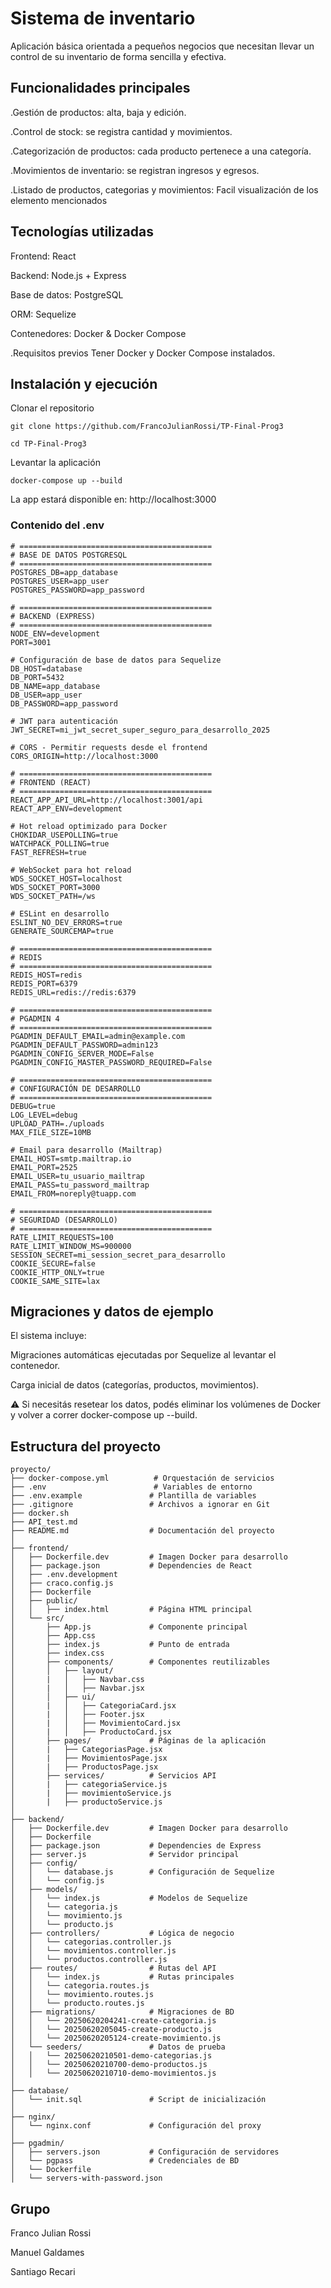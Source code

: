 # Sistema de inventario

Aplicación básica orientada a pequeños negocios que necesitan llevar un control de su inventario de forma sencilla y efectiva.

## Funcionalidades principales
.Gestión de productos: alta, baja y edición.

.Control de stock: se registra cantidad y movimientos.

.Categorización de productos: cada producto pertenece a una categoría.

.Movimientos de inventario: se registran ingresos y egresos.

.Listado de productos, categorias y movimientos: Facil visualización de los elemento mencionados


## Tecnologías utilizadas
Frontend: React

Backend: Node.js + Express

Base de datos: PostgreSQL

ORM: Sequelize

Contenedores: Docker & Docker Compose

.Requisitos previos
Tener Docker y Docker Compose instalados.

## Instalación y ejecución
Clonar el repositorio

```
git clone https://github.com/FrancoJulianRossi/TP-Final-Prog3

cd TP-Final-Prog3
```
Levantar la aplicación
```
docker-compose up --build
```
La app estará disponible en: http://localhost:3000

### Contenido del .env
```
# ===========================================
# BASE DE DATOS POSTGRESQL 
# ===========================================
POSTGRES_DB=app_database
POSTGRES_USER=app_user
POSTGRES_PASSWORD=app_password

# ===========================================
# BACKEND (EXPRESS)
# ===========================================
NODE_ENV=development
PORT=3001

# Configuración de base de datos para Sequelize
DB_HOST=database
DB_PORT=5432
DB_NAME=app_database
DB_USER=app_user
DB_PASSWORD=app_password

# JWT para autenticación
JWT_SECRET=mi_jwt_secret_super_seguro_para_desarrollo_2025

# CORS - Permitir requests desde el frontend
CORS_ORIGIN=http://localhost:3000

# ===========================================
# FRONTEND (REACT)
# ===========================================
REACT_APP_API_URL=http://localhost:3001/api
REACT_APP_ENV=development

# Hot reload optimizado para Docker
CHOKIDAR_USEPOLLING=true
WATCHPACK_POLLING=true
FAST_REFRESH=true

# WebSocket para hot reload
WDS_SOCKET_HOST=localhost
WDS_SOCKET_PORT=3000
WDS_SOCKET_PATH=/ws

# ESLint en desarrollo
ESLINT_NO_DEV_ERRORS=true
GENERATE_SOURCEMAP=true

# ===========================================
# REDIS
# ===========================================
REDIS_HOST=redis
REDIS_PORT=6379
REDIS_URL=redis://redis:6379

# ===========================================
# PGADMIN 4
# ===========================================
PGADMIN_DEFAULT_EMAIL=admin@example.com
PGADMIN_DEFAULT_PASSWORD=admin123
PGADMIN_CONFIG_SERVER_MODE=False
PGADMIN_CONFIG_MASTER_PASSWORD_REQUIRED=False

# ===========================================
# CONFIGURACIÓN DE DESARROLLO
# ===========================================
DEBUG=true
LOG_LEVEL=debug
UPLOAD_PATH=./uploads
MAX_FILE_SIZE=10MB

# Email para desarrollo (Mailtrap)
EMAIL_HOST=smtp.mailtrap.io
EMAIL_PORT=2525
EMAIL_USER=tu_usuario_mailtrap
EMAIL_PASS=tu_password_mailtrap
EMAIL_FROM=noreply@tuapp.com

# ===========================================
# SEGURIDAD (DESARROLLO)
# ===========================================
RATE_LIMIT_REQUESTS=100
RATE_LIMIT_WINDOW_MS=900000
SESSION_SECRET=mi_session_secret_para_desarrollo
COOKIE_SECURE=false
COOKIE_HTTP_ONLY=true
COOKIE_SAME_SITE=lax
```
## Migraciones y datos de ejemplo
El sistema incluye:

Migraciones automáticas ejecutadas por Sequelize al levantar el contenedor.

Carga inicial de datos (categorías, productos, movimientos).

⚠️ Si necesitás resetear los datos, podés eliminar los volúmenes de Docker y volver a correr docker-compose up --build.

## Estructura del proyecto
```
proyecto/
├── docker-compose.yml          # Orquestación de servicios
├── .env                        # Variables de entorno
├── .env.example               # Plantilla de variables
├── .gitignore                 # Archivos a ignorar en Git
├── docker.sh                
├── API_test.md
├── README.md                  # Documentación del proyecto
│
├── frontend/
│   ├── Dockerfile.dev         # Imagen Docker para desarrollo
│   ├── package.json           # Dependencies de React
│   ├── .env.development
│   ├── craco.config.js
│   ├── Dockerfile
│   ├── public/
│   │   ├── index.html         # Página HTML principal
│   └── src/
│       ├── App.js             # Componente principal
│       ├── App.css            
│       ├── index.js           # Punto de entrada
│       ├── index.css
│       ├── components/        # Componentes reutilizables
│       │   ├── layout/
│       |   │   ├── Navbar.css
│       |   │   ├── Navbar.jsx
│       │   ├── ui/
│       |   │   ├── CategoriaCard.jsx
│       |   │   ├── Footer.jsx
│       |   │   ├── MovimientoCard.jsx
│       |   │   ├── ProductoCard.jsx
│       ├── pages/             # Páginas de la aplicación
│       |   ├── CategoriasPage.jsx
│       |   ├── MovimientosPage.jsx
│       |   ├── ProductosPage.jsx
│       ├── services/          # Servicios API
│       |   ├── categoriaService.js
│       |   ├── movimientoService.js
│       |   ├── productoService.js
│
├── backend/
│   ├── Dockerfile.dev         # Imagen Docker para desarrollo
│   ├── Dockerfile
│   ├── package.json           # Dependencies de Express
│   ├── server.js              # Servidor principal
│   ├── config/
│   │   └── database.js        # Configuración de Sequelize
│   │   └── config.js
│   ├── models/
│   │   └── index.js           # Modelos de Sequelize
│   │   └── categoria.js
│   │   └── movimiento.js
│   │   └── producto.js
│   ├── controllers/           # Lógica de negocio
│   │   └── categorias.controller.js
│   │   └── movimientos.controller.js
│   │   └── productos.controller.js
│   ├── routes/                # Rutas del API
│   │   └── index.js           # Rutas principales
│   │   └── categoria.routes.js
│   │   └── movimiento.routes.js
│   │   └── producto.routes.js
│   ├── migrations/            # Migraciones de BD
│   │   └── 20250620204241-create-categoria.js
│   │   └── 20250620205045-create-producto.js
│   │   └── 20250620205124-create-movimiento.js
│   └── seeders/               # Datos de prueba
│   │   └── 20250620210501-demo-categorias.js
│   │   └── 20250620210700-demo-productos.js
│   │   └── 20250620210710-demo-movimientos.js
│
├── database/
│   └── init.sql               # Script de inicialización
│
├── nginx/
│   └── nginx.conf             # Configuración del proxy
│
├── pgadmin/
│   ├── servers.json           # Configuración de servidores
│   └── pgpass                 # Credenciales de BD
│   └── Dockerfile
│   └── servers-with-password.json

```

## Grupo
Franco Julian Rossi

Manuel Galdames

Santiago Recari

